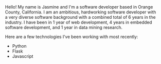 Hello! My name is Jasmine and I'm a software developer based in Orange County, California.
I am an ambitious, hardworking software developer with a very diverse software background with a combined total of 6 years in the industry.
I have been in 1 year of web development, 4 years in embedded software development, and 1 year in data mining research.

Here are a few technologies I've been working with most recently:
- Python
- Flask
- Javascript